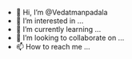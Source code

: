 - 👋 Hi, I’m @Vedatmanpadala
- 👀 I’m interested in ...
- 🌱 I’m currently learning ...
- 💞️ I’m looking to collaborate on ...
- 📫 How to reach me ...

<!---
Vedatmanpadala/Vedatmanpadala is a ✨ special ✨ repository because its `README.md` (this file) appears on your GitHub profile.
You can click the Preview link to take a look at your changes.
--->
